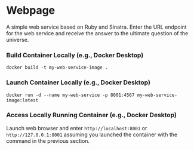 # Webpage
A simple web service based on Ruby and Sinatra.  Enter the URL endpoint for the web service and receive the answer to the ultimate question of the universe.

### Build Container Locally (e.g., Docker Desktop)
`docker build -t my-web-service-image .`

### Launch Container Locally (e.g., Docker Desktop)
`docker run -d --name my-web-service -p 8001:4567 my-web-service-image:latest`

### Access Locally Running Container (e.g., Docker Desktop)
Launch web browser and enter `http://localhost:8001` or `http://127.0.0.1:8001` assuming you launched the container with the command in the previous section.
